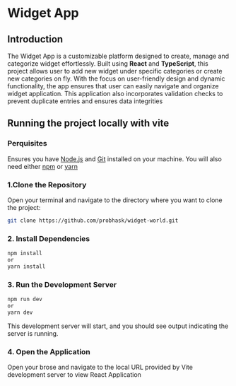 # Widget App

## Introduction

The Widget App is a customizable platform designed to create, manage and categorize widget effortlessly.
Built using **React** and **TypeScript**, this project allows user to add new widget under specific categories or create new categories on fly.
With the focus on user-friendly design and dynamic functionality, the app ensures that user can easily navigate and organize widget application.
This application also incorporates validation checks to prevent duplicate entries and ensures data integrities

## Running the project locally with vite

### Perquisites

Ensures you have
[Node.js](https://nodejs.org/) and [Git](https://git-scm.com/) installed on your machine. You will also need either [npm](https://www.npmjs.com/) or [yarn](https://yarnpkg.com/)

### 1.Clone the Repository

Open your terminal and navigate to the directory where you want to clone the project:

```bash
git clone https://github.com/probhask/widget-world.git
```

### 2. Install Dependencies

```bash
npm install
or
yarn install
```

### 3. Run the Development Server

```bash
npm run dev
or
yarn dev
```

This development server will start, and you should see output indicating the server is running.

### 4. Open the Application

Open your brose and navigate to the local URL provided by Vite development server to view React Application
